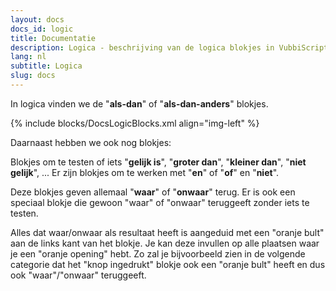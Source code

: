 ```yaml
---
layout: docs
docs_id: logic
title: Documentatie
description: Logica - beschrijving van de logica blokjes in VubbiScript
lang: nl
subtitle: Logica
slug: docs
---
```


In logica vinden we de "**als-dan**" of "**als-dan-anders**" blokjes.

{% include blocks/DocsLogicBlocks.xml align="img-left" %}

Daarnaast hebben we ook nog blokjes:

Blokjes om te testen of iets "**gelijk is**", "**groter dan**", "**kleiner dan**", "**niet gelijk**", ... Er zijn blokjes om te werken met "**en**" of "**of**" en "**niet**".

Deze blokjes geven allemaal "**waar**" of "**onwaar**" terug. Er is ook een speciaal blokje die gewoon "waar" of "onwaar" teruggeeft zonder iets te testen.

Alles dat waar/onwaar als resultaat heeft is aangeduid met een "oranje bult" aan de links kant van het blokje. Je kan deze invullen op alle plaatsen waar je een "oranje opening" hebt. Zo zal je bijvoorbeeld zien in de volgende categorie dat het "knop ingedrukt" blokje ook een "oranje bult" heeft en dus ook "waar"/"onwaar" teruggeeft.